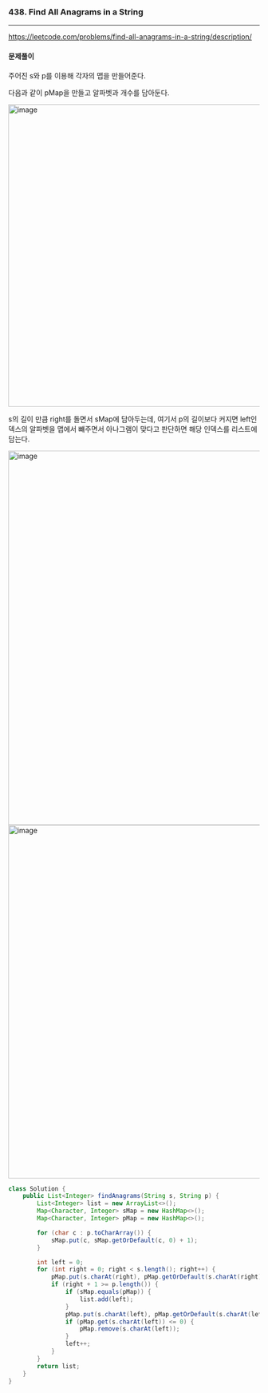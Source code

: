 ### 438. Find All Anagrams in a String

---
https://leetcode.com/problems/find-all-anagrams-in-a-string/description/

#### 문제풀이

주어진 s와 p를 이용해 각자의 맵을 만들어준다.

다음과 같이 pMap을 만들고 알파벳과 개수를 담아둔다.

<img width="605" alt="image" src="https://github.com/Jammini/Algorithm/assets/59176149/890d0f3f-825d-47dd-975c-9debc585c9fa">

s의 길이 만큼 right를 돌면서 sMap에 담아두는데, 여기서 p의 길이보다 커지면 left인덱스의 알파벳을 맵에서 뺴주면서 아나그램이 맞다고 판단하면 해당 인덱스를 리스트에 담는다.

<img width="749" alt="image" src="https://github.com/Jammini/Algorithm/assets/59176149/34eb3cb4-ed72-4833-8493-a6f3329cc6fe">

<img width="707" alt="image" src="https://github.com/Jammini/Algorithm/assets/59176149/b3432b6e-96ea-4838-b191-785481315fb1">

```java
class Solution {
    public List<Integer> findAnagrams(String s, String p) {
        List<Integer> list = new ArrayList<>();
        Map<Character, Integer> sMap = new HashMap<>();
        Map<Character, Integer> pMap = new HashMap<>();

        for (char c : p.toCharArray()) {
            sMap.put(c, sMap.getOrDefault(c, 0) + 1);
        }

        int left = 0;
        for (int right = 0; right < s.length(); right++) {
            pMap.put(s.charAt(right), pMap.getOrDefault(s.charAt(right), 0) + 1);
            if (right + 1 >= p.length()) {
                if (sMap.equals(pMap)) {
                    list.add(left);
                }
                pMap.put(s.charAt(left), pMap.getOrDefault(s.charAt(left), 0) - 1);
                if (pMap.get(s.charAt(left)) <= 0) {
                    pMap.remove(s.charAt(left));
                }
                left++;
            }
        }
        return list;
    }
}
```